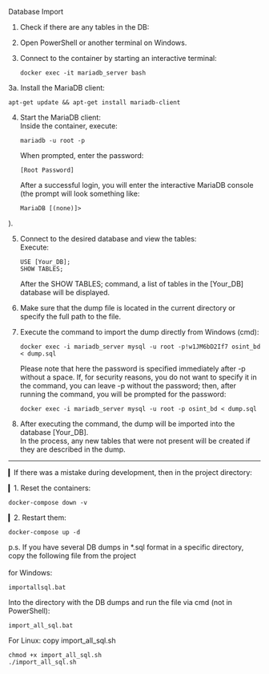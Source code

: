 Database Import

1. Check if there are any tables in the DB:

2. Open PowerShell or another terminal on Windows.

3. Connect to the container by starting an interactive terminal:
   ```
   docker exec -it mariadb_server bash
   ```
3a. Install the MariaDB client:
   ```
   apt-get update && apt-get install mariadb-client
   ```

4. Start the MariaDB client:  
   Inside the container, execute:
   ```
   mariadb -u root -p
   ```
   When prompted, enter the password:
   ```
   [Root Password]
   ```
   After a successful login, you will enter the interactive MariaDB console (the prompt will look something like:
   ```
   MariaDB [(none)]>
   ```
).

5. Connect to the desired database and view the tables:  
   Execute:
   ```
   USE [Your_DB];
   SHOW TABLES;
   ```
   After the SHOW TABLES; command, a list of tables in the [Your_DB] database will be displayed.

6. Make sure that the dump file is located in the current directory or specify the full path to the file.

7. Execute the command to import the dump directly from Windows (cmd):
   ```
   docker exec -i mariadb_server mysql -u root -p!w1JM6bD2If7 osint_bd < dump.sql
   ```
   Please note that here the password is specified immediately after -p without a space. If, for security reasons, you do not want to specify it in the command, you can leave -p without the password; then, after running the command, you will be prompted for the password:
   ```
   docker exec -i mariadb_server mysql -u root -p osint_bd < dump.sql
   ```

8. After executing the command, the dump will be imported into the database [Your_DB].  
   In the process, any new tables that were not present will be created if they are described in the dump.

---

▎If there was a mistake during development, then in the project directory:

▎1. Reset the containers:
```
docker-compose down -v
```

▎2. Restart them:
```
docker-compose up -d
```

p.s. If you have several DB dumps in *.sql format in a specific directory, copy the following file from the project  
<br>for Windows:<br>
```
importallsql.bat  
```
Into the directory with the DB dumps and run the file via cmd (not in PowerShell):
```
import_all_sql.bat
```

For Linux:
copy
import_all_sql.sh
```
chmod +x import_all_sql.sh
./import_all_sql.sh
```
